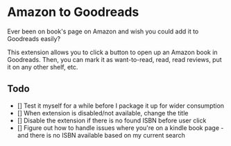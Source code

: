 # Amazon to Goodreads

Ever been on book's page on Amazon and wish you could add it to Goodreads easily?

This extension allows you to click a button to open up an Amazon book in Goodreads. Then, you can mark it as want-to-read, read, read reviews, put it on any other shelf, etc.

## Todo

- [] Test it myself for a while before I package it up for wider consumption
- [] When extension is disabled/not available, change the title
- [] Disable the extension if there is no found ISBN before user click
- [] Figure out how to handle issues where you're on a kindle book page - and there is no ISBN available based on my current search
